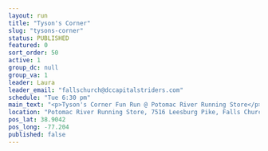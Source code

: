 ```yaml
---
layout: run
title: "Tyson's Corner"
slug: "tysons-corner"
status: PUBLISHED
featured: 0
sort_order: 50
active: 1
group_dc: null
group_va: 1
leader: Laura
leader_email: "fallschurch@dccapitalstriders.com"
schedule: "Tue 6:30 pm"
main_text: "<p>Tyson's Corner Fun Run @ Potomac River Running Store</p>"
location: "Potomac River Running Store, 7516 Leesburg Pike, Falls Church, VA"
pos_lat: 38.9042
pos_long: -77.204
published: false
---
```


